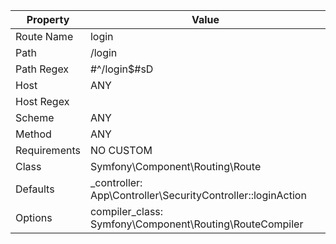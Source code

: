 
| Property     | Value                                                       |
|---|---|
| Route Name   | login                                                       |
| Path         | /login                                                      |
| Path Regex   | #^/login$#sD                                                |
| Host         | ANY                                                         |
| Host Regex   |                                                             |
| Scheme       | ANY                                                         |
| Method       | ANY                                                         |
| Requirements | NO CUSTOM                                                   |
| Class        | Symfony\Component\Routing\Route                             |
| Defaults     | _controller: App\Controller\SecurityController::loginAction |
| Options      | compiler_class: Symfony\Component\Routing\RouteCompiler     |
